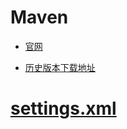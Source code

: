 # Maven

* [官网](https://maven.apache.org/)

* [历史版本下载地址](https://archive.apache.org/dist/maven/)

# [settings.xml](../../assets/java/settings.xml)
